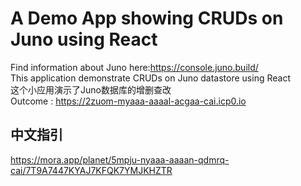# A Demo App showing CRUDs on Juno using React

Find information about Juno here:https://console.juno.build/ \
This application demonstrate CRUDs on Juno datastore using React \
这个小应用演示了Juno数据库的增删查改 \
Outcome : https://2zuom-myaaa-aaaal-acgaa-cai.icp0.io 

## 中文指引
https://mora.app/planet/5mpju-nyaaa-aaaan-qdmrq-cai/7T9A7447KYAJ7KFQK7YMJKHZTR
